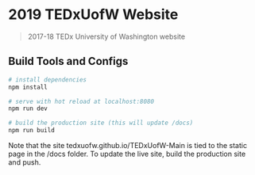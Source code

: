 # 2019 TEDxUofW Website

> 2017-18 TEDx University of Washington website

## Build Tools and Configs

``` bash
# install dependencies
npm install

# serve with hot reload at localhost:8080
npm run dev

# build the production site (this will update /docs)
npm run build

```
Note that the site tedxuofw.github.io/TEDxUofW-Main is tied to the static page in the /docs folder. To update the live site, build the production site and push.

